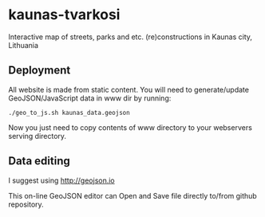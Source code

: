 # kaunas-tvarkosi
Interactive map of streets, parks and etc. (re)constructions in Kaunas city, Lithuania

## Deployment
All website is made from static content.
You will need to generate/update GeoJSON/JavaScript data in www dir by running:

    ./geo_to_js.sh kaunas_data.geojson

Now you just need to copy contents of www directory to your webservers serving directory.

## Data editing
I suggest using http://geojson.io

This on-line GeoJSON editor can Open and Save file directly to/from github repository.
